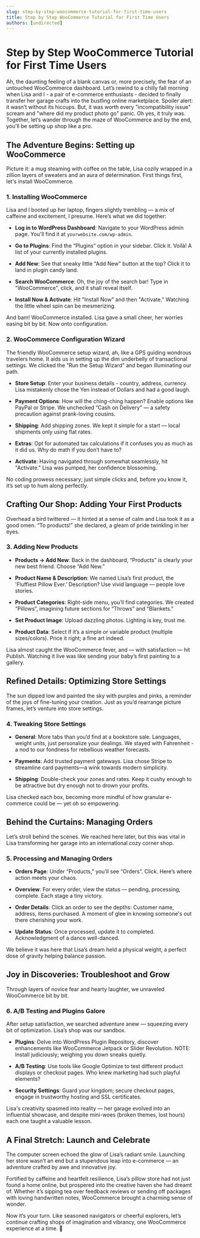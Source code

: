 ```yaml
---
slug: step-by-step-woocommerce-tutorial-for-first-time-users
title: Step by Step WooCommerce Tutorial for First Time Users
authors: [undirected]
---
```



# Step by Step WooCommerce Tutorial for First Time Users

Ah, the daunting feeling of a blank canvas or, more precisely, the fear of an untouched WooCommerce dashboard. Let’s rewind to a chilly fall morning when Lisa and I - a pair of e-commerce enthusiasts - decided to finally transfer her garage crafts into the bustling online marketplace. Spoiler alert: it wasn’t without its hiccups. But, it was worth every "incompatibility issue" scream and "where did my product photo go" panic. Oh yes, it truly was. Together, let’s wander through the maze of WooCommerce and by the end, you'll be setting up shop like a pro.

## The Adventure Begins: Setting up WooCommerce

Picture it: a mug steaming with coffee on the table, Lisa cozily wrapped in a zillion layers of sweaters and an aura of determination. First things first, let's install WooCommerce.

### 1. Installing WooCommerce

Lisa and I booted up her laptop, fingers slightly trembling — a mix of caffeine and excitement, I presume. Here’s what we did together:

- **Log in to WordPress Dashboard**: Navigate to your WordPress admin page. You'll find it at `yourwebsite.com/wp-admin`.

- **Go to Plugins**: Find the “Plugins” option in your sidebar. Click it. Voilà! A list of your currently installed plugins.

- **Add New**: See that sneaky little "Add New" button at the top? Click it to land in plugin candy land.

- **Search WooCommerce**: Oh, the joy of the search bar! Type in "WooCommerce", click, and it shall reveal itself.

- **Install Now & Activate**: Hit "Install Now" and then "Activate." Watching the little wheel spin can be mesmerizing.

And bam! WooCommerce installed. Lisa gave a small cheer, her worries easing bit by bit. Now onto configuration.

### 2. WooCommerce Configuration Wizard

The friendly WooCommerce setup wizard, ah, like a GPS guiding wondrous travelers home. It aids us in setting up the dim underbelly of transactional settings. We clicked the “Run the Setup Wizard” and began illuminating our path.

- **Store Setup**: Enter your business details - country, address, currency. Lisa mistakenly chose the Yen instead of Dollars and had a good laugh.

- **Payment Options**: How will the ching-ching happen? Enable options like PayPal or Stripe. We unchecked “Cash on Delivery” — a safety precaution against prank-loving cousins.

- **Shipping**: Add shipping zones. We kept it simple for a start — local shipments only using flat rates.

- **Extras**: Opt for automated tax calculations if it confuses you as much as it did us. Why do math if you don’t have to?

- **Activate**: Having navigated through somewhat seamlessly, hit "Activate." Lisa was pumped, her confidence blossoming.

No coding prowess necessary; just simple clicks and, before you know it, it’s set up to hum along perfectly.

## Crafting Our Shop: Adding Your First Products

Overhead a bird twittered — it hinted at a sense of calm and Lisa took it as a good omen. “To products!” she declared, a gleam of pride twinkling in her eyes.

### 3. Adding New Products

- **Products → Add New**: Back in the dashboard, “Products” is clearly your new best friend. Choose “Add New.”

- **Product Name & Description**: We named Lisa’s first product, the 'Fluffiest Pillow Ever.’ Description? Use vivid language — people love stories.

- **Product Categories**: Right-side menu, you’ll find categories. We created “Pillows”, imagining future sections for “Throws” and “Blankets.”

- **Set Product Image**: Upload dazzling photos. Lighting is key, trust me.

- **Product Data**: Select if it’s a simple or variable product (multiple sizes/colors). Price it right; a fine art indeed. 

Lisa almost caught the WooCommerce fever, and — with satisfaction — hit Publish. Watching it live was like sending your baby’s first painting to a gallery.

## Refined Details: Optimizing Store Settings

The sun dipped low and painted the sky with purples and pinks, a reminder of the joys of fine-tuning your creation. Just as you’d rearrange picture frames, let’s venture into store settings.

### 4. Tweaking Store Settings

- **General**: More tabs than you’d find at a bookstore sale. Languages, weight units, just personalize your dealings. We stayed with Fahrenheit - a nod to our fondness for rebellious weather forecasts. 

- **Payments**: Add trusted payment gateways. Lisa chose Stripe to streamline card payments—a wink towards modern simplicity.

- **Shipping**: Double-check your zones and rates. Keep it cushy enough to be attractive but dry enough not to drown your profits.

Lisa checked each box, becoming more mindful of how granular e-commerce could be — yet oh so empowering.

## Behind the Curtains: Managing Orders 

Let’s stroll behind the scenes. We reached here later, but this was vital in Lisa transforming her garage into an international cozy corner shop.

### 5. Processing and Managing Orders

- **Orders Page**: Under “Products,” you'll see “Orders”. Click. Here’s where action meets your chaos.

- **Overview**: For every order, view the status — pending, processing, complete. Each stage a tiny victory.

- **Order Details**: Click an order to see the depths: Customer name, address, items purchased. A moment of glee in knowing someone's out there cherishing your work.

- **Update Status**: Once processed, update it to completed. Acknowledgment of a dance well-danced.

We believe it was here that Lisa’s dream held a physical weight, a perfect dose of gravity helping balance passion.

## Joy in Discoveries: Troubleshoot and Grow

Through layers of novice fear and hearty laughter, we unraveled WooCommerce bit by bit. 

### 6. A/B Testing and Plugins Galore

After setup satisfaction, we searched adventure anew — squeezing every bit of optimization. Lisa’s shop was our sandbox.

- **Plugins**: Delve into WordPress Plugin Repository, discover enhancements like WooCommerce Jetpack or Slider Revolution. NOTE: Install judiciously; weighing you down sneaks quietly.

- **A/B Testing**: Use tools like Google Optimize to test different product displays or checkout pages. Who knew marketing had such playful elements?

- **Security Settings**: Guard your kingdom; secure checkout pages, engage in trustworthy hosting and SSL certificates.

Lisa's creativity spasmed into reality — her garage evolved into an influential showcase, and despite mini-woes (broken themes, lost hours) each one taught a valuable lesson.

## A Final Stretch: Launch and Celebrate

The computer screen echoed the glow of Lisa’s radiant smile. Launching her store wasn’t an end but a stupendous leap into e-commerce — an adventure crafted by awe and innovative joy.

Fortified by caffeine and heartfelt resilience, Lisa’s pillow store had not just found a home online, but prospered into the creative haven she had dreamt of. Whether it’s sipping tea over feedback reviews or sending off packages with loving handwritten notes, WooCommerce brought a charming sense of wonder.

Now it’s your turn. Like seasoned navigators or cheerful explorers, let’s continue crafting shops of imagination and vibrancy, one WooCommerce experience at a time. 🎉